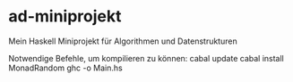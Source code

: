 # ad-miniprojekt
Mein Haskell Miniprojekt für Algorithmen und Datenstrukturen

Notwendige Befehle, um kompilieren zu können:
cabal update
cabal install MonadRandom
ghc -o <Dateiname> Main.hs
